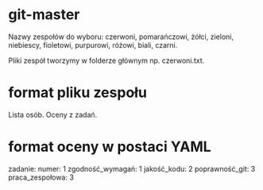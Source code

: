 # git-master

Nazwy zespołów do wyboru: czerwoni, pomarańczowi, żółci, zieloni, niebiescy, fioletowi, purpurowi, różowi, biali, czarni.

Pliki zespół tworzymy w folderze głównym np. czerwoni.txt.

# format pliku zespołu

Lista osób.
Oceny z zadań.

# format oceny w postaci YAML

zadanie:
  numer: 1
  zgodność_wymagań: 1
  jakość_kodu: 2
  poprawność_git: 3
  praca_zespołowa: 3
